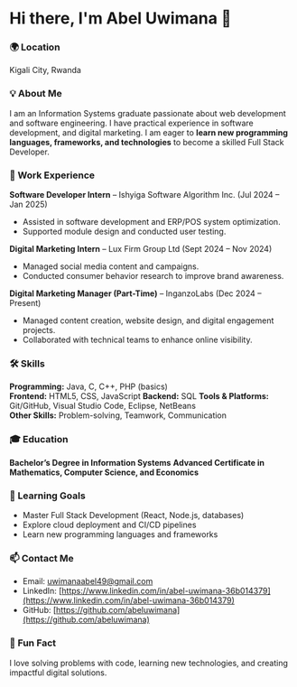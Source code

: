 # Hi there, I'm Abel Uwimana 👋

### 🌍 Location
Kigali City, Rwanda

### 💡 About Me
I am an Information Systems graduate passionate about web development and software engineering. I have practical experience in software development, and digital marketing. I am eager to **learn new programming languages, frameworks, and technologies** to become a skilled Full Stack Developer.

### 💼 Work Experience
**Software Developer Intern** – Ishyiga Software Algorithm Inc. (Jul 2024 – Jan 2025)  
- Assisted in software development and ERP/POS system optimization.  
- Supported module design and conducted user testing.  

**Digital Marketing Intern** – Lux Firm Group Ltd (Sept 2024 – Nov 2024)  
- Managed social media content and campaigns.  
- Conducted consumer behavior research to improve brand awareness.  

**Digital Marketing Manager (Part-Time)** – InganzoLabs (Dec 2024 – Present)  
- Managed content creation, website design, and digital engagement projects.  
- Collaborated with technical teams to enhance online visibility.  

### 🛠️ Skills
**Programming:** Java, C, C++, PHP (basics)  
**Frontend:** HTML5, CSS, JavaScript 
**Backend:** SQL
**Tools & Platforms:** Git/GitHub, Visual Studio Code, Eclipse, NetBeans  
**Other Skills:** Problem-solving, Teamwork, Communication  

### 🎓 Education
**Bachelor’s Degree in Information Systems** 
**Advanced Certificate in Mathematics, Computer Science, and Economics**
### 🌱 Learning Goals
- Master Full Stack Development (React, Node.js, databases)  
- Explore cloud deployment and CI/CD pipelines  
- Learn new programming languages and frameworks  

### 📫 Contact Me
- Email: [uwimanaabel49@gmail.com](mailto:uwimanaabel49@gmail.com)  
- LinkedIn: [https://www.linkedin.com/in/abel-uwimana-36b014379](https://www.linkedin.com/in/abel-uwimana-36b014379)  
- GitHub: [https://github.com/abeluwimana](https://github.com/abeluwimana)  

### 💬 Fun Fact
I love solving problems with code, learning new technologies, and creating impactful digital solutions.
